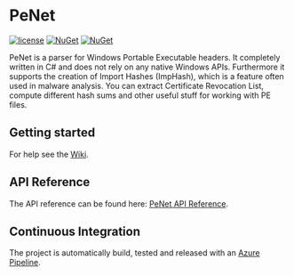 # PeNet

[![license](https://img.shields.io/github/license/secana/penet.svg)](https://raw.githubusercontent.com/secana/PeNet/master/LICENSE)
[![NuGet](https://img.shields.io/nuget/v/PeNet.svg)](https://www.nuget.org/packages/PeNet/)
[![NuGet](https://img.shields.io/nuget/dt/PeNet.svg)](https://www.nuget.org/packages/PeNet/)

PeNet is a parser for Windows Portable Executable headers. It completely written in C# and does not rely on any native Windows APIs.
Furthermore it supports the creation of Import Hashes (ImpHash), which is a feature often used in malware analysis. You can extract Certificate Revocation List, compute different hash sums and other useful stuff for working with PE files.

## Getting started

For help see the [Wiki](https://github.com/secana/PeNet/wiki).

## API Reference

The API reference can be found here: [PeNet API Reference](http://secana.github.io/PeNet).

## Continuous Integration

The project is automatically build, tested and released with an [Azure Pipeline](https://dev.azure.com/secana/PeNet).

